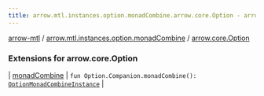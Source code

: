 ```yaml
---
title: arrow.mtl.instances.option.monadCombine.arrow.core.Option - arrow-mtl
---
```


[arrow-mtl](../../index.html) / [arrow.mtl.instances.option.monadCombine](../index.html) / [arrow.core.Option](./index.html)

### Extensions for arrow.core.Option

| [monadCombine](monad-combine.html) | `fun Option.Companion.monadCombine(): `[`OptionMonadCombineInstance`](../../arrow.mtl.instances/-option-monad-combine-instance/index.html) |

